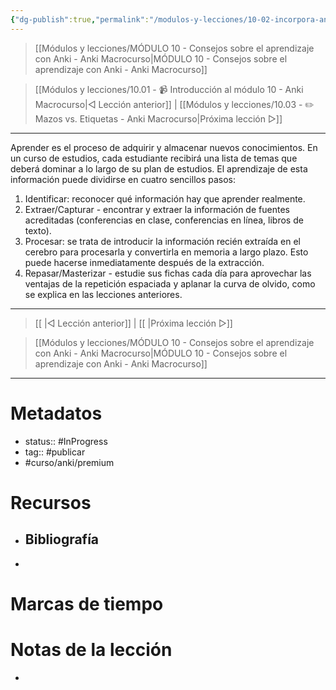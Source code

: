 ```yaml
---
{"dg-publish":true,"permalink":"/modulos-y-lecciones/10-02-incorpora-anki-a-tu-estrategia-de-estudio-anki-macrocurso/","noteIcon":"","updated":"2024-05-22T13:35:04.482+02:00"}
---
```



> [[Módulos y lecciones/MÓDULO 10 - Consejos sobre el aprendizaje con Anki - Anki Macrocurso\|MÓDULO 10 - Consejos sobre el aprendizaje con Anki - Anki Macrocurso]]

> [[Módulos y lecciones/10.01 - 📹 Introducción al módulo 10 - Anki Macrocurso\|◁ Lección anterior]] | [[Módulos y lecciones/10.03 - ✏️ Mazos vs. Etiquetas - Anki Macrocurso\|Próxima lección ▷]]

---

Aprender es el proceso de adquirir y almacenar nuevos conocimientos. En un curso de estudios, cada estudiante recibirá una lista de temas que deberá dominar a lo largo de su plan de estudios. El aprendizaje de esta información puede dividirse en cuatro sencillos pasos:

1. Identificar: reconocer qué información hay que aprender realmente.
2. Extraer/Capturar - encontrar y extraer la información de fuentes acreditadas (conferencias en clase, conferencias en línea, libros de texto).
3. Procesar: se trata de introducir la información recién extraída en el cerebro para procesarla y convertirla en memoria a largo plazo. Esto puede hacerse inmediatamente después de la extracción.
4. Repasar/Masterizar - estudie sus fichas cada día para aprovechar las ventajas de la repetición espaciada y aplanar la curva de olvido, como se explica en las lecciones anteriores.



---

> [[ \|◁ Lección anterior]] | [[ \|Próxima lección ▷]]

> [[Módulos y lecciones/MÓDULO 10 - Consejos sobre el aprendizaje con Anki - Anki Macrocurso\|MÓDULO 10 - Consejos sobre el aprendizaje con Anki - Anki Macrocurso]]

---

# Metadatos
- status:: #InProgress   
- tag:: #publicar 
- #curso/anki/premium

# Recursos
- Bibliografía
	- 
- 

# Marcas de tiempo


# Notas de la lección
- 